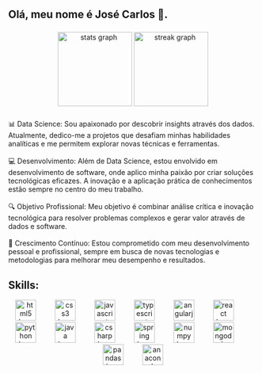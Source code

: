 <h2 align="left">Olá, meu nome é José Carlos 👋.</h2>

###

<div align="center">
  <img src="https://github-readme-stats.vercel.app/api?username=JoseCarlosVSJ&hide_title=false&hide_rank=false&show_icons=true&include_all_commits=true&count_private=true&disable_animations=false&theme=tokyonight&locale=pt-br&hide_border=false" height="150" alt="stats graph"  />
  <img src="https://streak-stats.demolab.com?user=JoseCarlosVSJ&locale=pt-br&mode=daily&theme=tokyonight&hide_border=false&border_radius=20" height="150" alt="streak graph"  />
</div>

###

<p align="left">📊 Data Science: Sou apaixonado por descobrir insights através dos dados. Atualmente, dedico-me a projetos que desafiam minhas habilidades analíticas e me permitem explorar novas técnicas e ferramentas.<br><br>💻 Desenvolvimento: Além de Data Science, estou envolvido em desenvolvimento de software, onde aplico minha paixão por criar soluções tecnológicas eficazes. A inovação e a aplicação prática de conhecimentos estão sempre no centro do meu trabalho.<br><br>🔍 Objetivo Profissional: Meu objetivo é combinar análise crítica e inovação tecnológica para resolver problemas complexos e gerar valor através de dados e software.<br><br>🌱 Crescimento Contínuo: Estou comprometido com meu desenvolvimento pessoal e profissional, sempre em busca de novas tecnologias e metodologias para melhorar meu desempenho e resultados.</p>

###

<h2>Skills:</h2>

<div align="center">
  <img src="https://cdn.jsdelivr.net/gh/devicons/devicon/icons/html5/html5-original.svg" height="42" alt="html5 logo"  />
  <img width="30" />
  <img src="https://cdn.jsdelivr.net/gh/devicons/devicon/icons/css3/css3-original.svg" height="42" alt="css3 logo"  />
  <img width="30" />
  <img src="https://cdn.jsdelivr.net/gh/devicons/devicon/icons/javascript/javascript-original.svg" height="42" alt="javascript logo"  />
  <img width="30" />
  <img src="https://cdn.jsdelivr.net/gh/devicons/devicon/icons/typescript/typescript-original.svg" height="42" alt="typescript logo"  />
  <img width="30" />
  <img src="https://cdn.jsdelivr.net/gh/devicons/devicon/icons/angularjs/angularjs-original.svg" height="42" alt="angularjs logo"  />
  <img width="30" />
  <img src="https://cdn.jsdelivr.net/gh/devicons/devicon/icons/react/react-original.svg" height="42" alt="react logo"  />
  <img width="30" />
  <img src="https://cdn.jsdelivr.net/gh/devicons/devicon/icons/python/python-original.svg" height="42" alt="python logo"  />
  <img width="30" />
  <img src="https://cdn.jsdelivr.net/gh/devicons/devicon/icons/java/java-original.svg" height="42" alt="java logo"  />
  <img width="30" />
  <img src="https://cdn.jsdelivr.net/gh/devicons/devicon/icons/csharp/csharp-original.svg" height="42" alt="csharp logo"  />
  <img width="30" />
  <img src="https://cdn.jsdelivr.net/gh/devicons/devicon/icons/spring/spring-original.svg" height="42" alt="spring logo"  />
  <img width="30" />
  <img src="https://cdn.jsdelivr.net/gh/devicons/devicon/icons/numpy/numpy-original.svg" height="42" alt="numpy logo"  />
  <img width="30" />
  <img src="https://cdn.jsdelivr.net/gh/devicons/devicon/icons/mongodb/mongodb-original.svg" height="42" alt="mongodb logo"  />
  <img width="30" />
  <img src="https://cdn.jsdelivr.net/gh/devicons/devicon/icons/pandas/pandas-original.svg" height="42" alt="pandas logo"  />
  <img width="30" />
  <img src="https://cdn.jsdelivr.net/gh/devicons/devicon/icons/anaconda/anaconda-original.svg" height="42" alt="anaconda logo"  />
</div>

###
